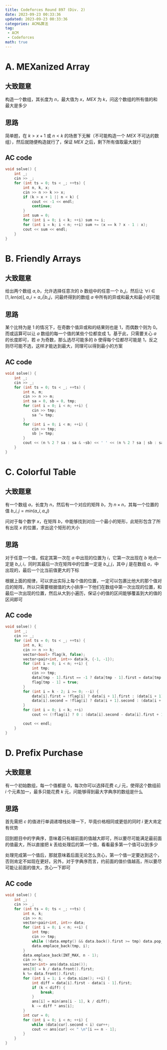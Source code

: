 ```yaml
---
title: Codeforces Round 897 (Div. 2)
date: 2023-09-23 00:33:36
updated: 2023-09-23 00:33:36
categories: ACM&算法
tag:
 - ACM
 - Codeforces
math: true
---
```


# A. MEXanized Array

## 大致题意

构造一个数组，其长度为 $n$，最大值为 $x$，$MEX$ 为 $k$，问这个数组的所有值的和最大是多少

## 思路

简单题，在 $k > x + 1$ 或 $n < k$ 的场景下无解（不可能构造一个 $MEX$ 不可达的数组），然后就随便构造就行了，保证 $MEX$ 之后，剩下所有值取最大就行

## AC code

```cpp
void solve() {
    int _;
    cin >> _;
    for (int ts = 0; ts < _; ++ts) {
        int n, k, x;
        cin >> n >> k >> x;
        if (k > x + 1 || n < k) {
            cout << -1 << endl;
            continue;
        }
        int sum = 0;
        for (int i = 0; i < k; ++i) sum += i;
        for (int i = k; i < n; ++i) sum += (x == k ? x - 1 : x);
        cout << sum << endl;
    }
}
```

# B. Friendly Arrays

## 大致题意

给出两个数组 $a, b$，允许选择任意次的 $b$ 数组中的任意一个 $b\_j$，然后让 $\forall i \in [1, len(a)], a\_i = a\_i | b\_j$，问最终得到的数组 $a$ 中所有的异或和最大和最小的可能

## 思路

某个比特为是 $1$ 的情况下，在奇数个值异或和的结果则也是 $1$，而偶数个则为 $0$。而或运算可以让 $a$ 数组的每一个值的某些个位都变成 $1$。基于此，只需要关心 $a$ 的长度即可，若 $a$ 为奇数，那么选尽可能多的 $b$ 使得每个位都尽可能是 $1$，反之则尽可能不选，这样才能达到最大，同理可以得到最小的方案

## AC code

```cpp
void solve() {
    int _;
    cin >> _;
    for (int ts = 0; ts < _; ++ts) {
        int n, m;
        cin >> n >> m;
        int sa = 0, sb = 0, tmp;
        for (int i = 0; i < n; ++i) {
            cin >> tmp;
            sa ^= tmp;
        }
        for (int i = 0; i < m; ++i) {
            cin >> tmp;
            sb |= tmp;
        }
        cout << (n % 2 ? sa : sa & ~sb) << ' ' << (n % 2 ? sa | sb : sa) << endl;
    }
}
```

# C. Colorful Table

## 大致题意

有一个数组 $a$，长度为 $n$，然后有一个对应的矩阵 $b$，为 $n \times n$，其每一个位置的值 $b\_{i,j}=min(a\_i, a\_j)$

问对于每个数字 $x$，在矩阵 $b$，中能够找到对应一个最小的矩形，此矩形包含了所有出现 $x$ 的位置，求出这个矩形的大小

## 思路

对于任意一个值，假定其第一次在 $a$ 中出现的位置为 $i$，它第一次出现在 $b$ 地点一定是 $b\_{i,i}$，同时其最后一次在矩阵中的位置一定是 $b\_{j,j}$，其中 $j$ 是在数组 $a$，中出现的，最后一个比当前值更大的下标

根据上面的规律，可以求出实际上每个值的位置，一定可以包裹比他大的那个值对应的矩阵，所以只需要根据值的大小排序一下他们在数组中第一次出现的位置，和最后一次出现的位置，然后从大到小遍历，保证小的值的区间能够覆盖到大的值的区间即可

## AC code

```cpp
void solve() {
    int _;
    cin >> _;
    for (int ts = 0; ts < _; ++ts) {
        int n, k;
        cin >> n >> k;
        vector<bool> flag(k, false);
        vector<pair<int, int>> data(k, {-1, -1});
        for (int i = 0; i < n; ++i) {
            int tmp;
            cin >> tmp;
            data[tmp - 1].first == -1 ? data[tmp - 1].first = data[tmp - 1].second = i : data[tmp - 1].second = i;
            flag[tmp - 1] = true;
        }
        for (int i = k - 2; i >= 0; --i) {
            data[i].first = !flag[i] ? data[i + 1].first : (data[i + 1].first != -1 ? min(data[i].first, data[i + 1].first) : data[i].first);
            data[i].second = !flag[i] ? data[i + 1].second : (data[i + 1].first != -1 ? max(data[i].second, data[i + 1].second) : data[i].second);
        }
        for (int i = 0; i < k; ++i)
            cout << (!flag[i] ? 0 : (data[i].second - data[i].first + 1) + (data[i].second - data[i].first + 1)) << ' ';

        cout << endl;
    }
}
```

# D. Prefix Purchase

## 大致题意

有一个初始数组，每一个值都是 $0$，每次你可以选择花费 $c\_i$ 元，使得这个数组前 $i$ 个元素加一，最多只能花费 $k$ 元，问能够得到最大字典序的数组是什么

## 思路

首先需把 $c$ 的值进行单调递增栈处理一下，毕竟价格相同或更低的同时 $i$ 更大肯定有优势

回到题目中的字典序，意味着只有越前面的值越大即可，所以要尽可能满足最前面的值最大，所以直接把 $k$ 丢给处理后的第一个值，看看最多第一个值可以到多少

处理完成第一个值后，那就意味着后面无论怎么贪心，第一个值一定要达到这个，否则肯定不如现在更好。另外，对于字典序而言，约前面的值价值越高，所以要尽可能让前面的值大，贪心一下即可

## AC code

```cpp
void solve() {
    int _;
    cin >> _;
    for (int ts = 0; ts < _; ++ts) {
        int n, k;
        cin >> n;
        vector<pair<int, int>> data;
        for (int i = 0; i < n; ++i) {
            int tmp;
            cin >> tmp;
            while (!data.empty() && data.back().first >= tmp) data.pop_back();
            data.emplace_back(tmp, i);
        }
        data.emplace_back(INT_MAX, n - 1);
        cin >> k;
        vector<int> ans(data.size());
        ans[0] = k / data.front().first;
        k %= data.front().first;
        for (int i = 1; i < data.size(); ++i) {
            int diff = data[i].first - data[i - 1].first;
            if (k < diff) {
                break;
            }
            ans[i] = min(ans[i - 1], k / diff);
            k -= diff * ans[i];
        }
        int cur = 0;
        for (int i = 0; i < n; ++i) {
            while (data[cur].second < i) cur++;
            cout << ans[cur] << " \n"[i == n - 1];
        }
    }
}
```
